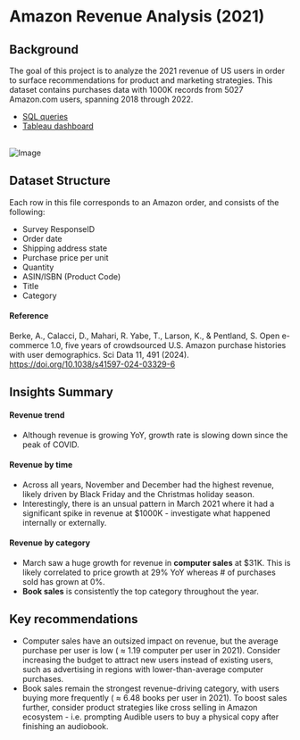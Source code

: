 # Amazon Revenue Analysis (2021)


## Background 

The goal of this project is to analyze the 2021 revenue of US users in order to surface recommendations for product and marketing strategies. This dataset contains purchases data with 1000K records from 5027 Amazon.com users, spanning 2018 through 2022. 

- [SQL queries](https://github.com/shnpk7/PortfolioProjects/blob/main/purchases_queries.sql)
- [Tableau dashboard](https://public.tableau.com/app/profile/shin.p1459/viz/AmazonRevenueAnalysis2021/AmazonRevenueAnalysis)<br><br>

![Image](https://github.com/user-attachments/assets/9dbba1c9-7401-4c15-adc8-05da4b05dca8)


## Dataset Structure

Each row in this file corresponds to an Amazon order, and consists of the following: 
- Survey ResponseID
- Order date
- Shipping address state
- Purchase price per unit
- Quantity
- ASIN/ISBN (Product Code)
- Title
- Category

#### Reference
Berke, A., Calacci, D., Mahari, R. Yabe, T., Larson, K., & Pentland, S. Open e-commerce 1.0, five years of crowdsourced U.S. Amazon purchase histories with user demographics. Sci Data 11, 491 (2024). https://doi.org/10.1038/s41597-024-03329-6


## Insights Summary

#### Revenue trend
- Although revenue is growing YoY, growth rate is slowing down since the peak of COVID.

#### Revenue by time
- Across all years, November and December had the highest revenue, likely driven by Black Friday and the Christmas holiday season.
- Interestingly, there is an unsual pattern in March 2021 where it had a significant spike in revenue at $1000K - investigate what happened internally or externally.

#### Revenue by category
- March saw a huge growth for revenue in **computer sales** at $31K. This is likely correlated to price growth at 29% YoY whereas # of purchases sold has grown at 0%.
- **Book sales** is consistently the top category throughout the year.


## Key recommendations

- Computer sales have an outsized impact on revenue, but the average purchase per user is low ( ≈ 1.19 computer per user in 2021). Consider increasing the budget to attract new users instead of existing users, such as advertising in regions with lower-than-average computer purchases.
- Book sales remain the strongest revenue-driving category, with users buying more frequently ( ≈ 6.48 books per user in 2021). To boost sales further, consider product strategies like cross selling in Amazon ecosystem - i.e. prompting Audible users to buy a physical copy after finishing an audiobook. 
